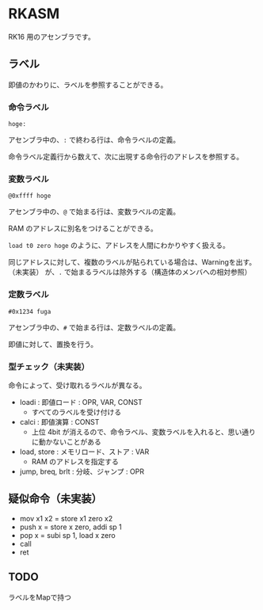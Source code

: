 # RKASM

RK16 用のアセンブラです。

## ラベル

即値のかわりに、ラベルを参照することができる。

### 命令ラベル

`hoge:`

アセンブラ中の、`:` で終わる行は、命令ラベルの定義。

命令ラベル定義行から数えて、次に出現する命令行のアドレスを参照する。

### 変数ラベル

`@0xffff hoge`

アセンブラ中の、`@` で始まる行は、変数ラベルの定義。

RAM のアドレスに別名をつけることができる。

`load t0 zero hoge` のように、アドレスを人間にわかりやすく扱える。

同じアドレスに対して、複数のラベルが貼られている場合は、Warningを出す。（未実装）
が、`.` で始まるラベルは除外する（構造体のメンバへの相対参照）

### 定数ラベル

`#0x1234 fuga`

アセンブラ中の、`#` で始まる行は、定数ラベルの定義。

即値に対して、置換を行う。

### 型チェック（未実装）

命令によって、受け取れるラベルが異なる。

- loadi : 即値ロード : OPR, VAR, CONST
   - すべてのラベルを受け付ける
- calci : 即値演算 : CONST
   - 上位 4bit が消えるので、命令ラベル、変数ラベルを入れると、思い通りに動かないことがある
- load, store : メモリロード、ストア : VAR
   - RAM のアドレスを指定する
- jump, breq, brlt : 分岐、ジャンプ : OPR

## 疑似命令（未実装）

- mov x1 x2 = store x1 zero x2
- push x = store x zero, addi sp 1
- pop x = subi sp 1, load x zero
- call
- ret

## TODO

ラベルをMapで持つ
